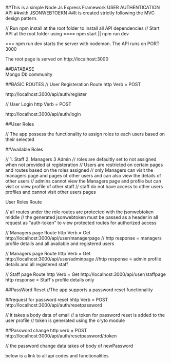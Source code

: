 ##This is a simple Node Js Express Framework USER AUTHENTICATION API
##with JSONWEBTOEKN
##It is created strictly following the MVC design pattern.

// Run npm install at the root folder to install all API dependencies
// Start API at the root folder using ==== npm start || npm run dev

=== npm run dev starts the server with nodemon.
The API runs on PORT 3000

The root page is served on http://localhost:3000

##DATABASE \
Mongo Db community

##BASIC ROUTES
// User Registeration Route
http Verb = POST

http://localhost:3000/api/auth/register

// User Login
http Verb = POST

http://localhost:3000/api/auth/login

##User Roles

// The app possess the functionality to assign roles to each users based on their selected

##Available Roles

// 1. Staff 2. Managers 3 Admin
// roles are defaultly set to not assigned when not provided at registeration
// Users are restricted on certain pages and routes based on the roles assigned
// only Managers can visit the managers page and pages of other users and can also view the details of other users
// admins cannot view the Managers page and profile but can visit or view profile of other staff
// staff do not have access to other users profiles and cannot visit other users pages

User Roles Route

// all routes under the role routes are protected with the jsonwebtoken middle
// the generated jsonwebtoken must be passed as a header in all request as "auth-token" to view protected routes for authorized access

// Managers page Route
http Verb = Get
http://localhost:3000/api/user/managerpage
// http response = managers profile details and all available and registered users

// Managers page Route
http Verb = Get
http://localhost:3000/api/user/adminpage
//http response = admin profile details and all registered staff

// Staff page Route
http Verb = Get
http://localhost:3000/api/user/staffpage
http response = Staff's profile details only

##PassWord Reset
//The app supports a password reset functionality

##request for password reset
hhtp Verb = POST
http://localhost:3000/api/auth/resetpassword

// it takes a body data of email
// a token for password reset is added to the user profile
// token is generated using the cryto module

##Password change
http verb = POST
http://localhost:3000/api/auth/resetpassword/:token

// the password change data takes of body of newPassword

below is a link to all api codes and functionalities
